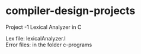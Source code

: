 # compiler-design-projects
Project -1
Lexical Analyzer in C

Lex file: lexicalAnalyzer.l\
Error files: in the folder c-programs
